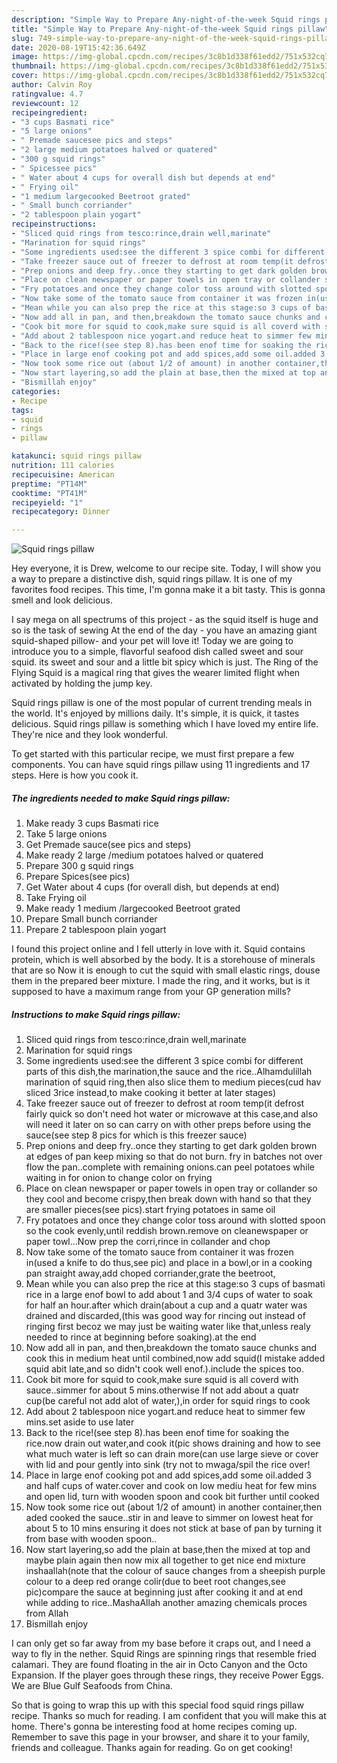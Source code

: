 ```yaml
---
description: "Simple Way to Prepare Any-night-of-the-week Squid rings pillaw"
title: "Simple Way to Prepare Any-night-of-the-week Squid rings pillaw"
slug: 749-simple-way-to-prepare-any-night-of-the-week-squid-rings-pillaw
date: 2020-08-19T15:42:36.649Z
image: https://img-global.cpcdn.com/recipes/3c8b1d338f61edd2/751x532cq70/squid-rings-pillaw-recipe-main-photo.jpg
thumbnail: https://img-global.cpcdn.com/recipes/3c8b1d338f61edd2/751x532cq70/squid-rings-pillaw-recipe-main-photo.jpg
cover: https://img-global.cpcdn.com/recipes/3c8b1d338f61edd2/751x532cq70/squid-rings-pillaw-recipe-main-photo.jpg
author: Calvin Roy
ratingvalue: 4.7
reviewcount: 12
recipeingredient:
- "3 cups Basmati rice"
- "5 large onions"
- " Premade saucesee pics and steps"
- "2 large medium potatoes halved or quatered"
- "300 g squid rings"
- " Spicessee pics"
- " Water about 4 cups for overall dish but depends at end"
- " Frying oil"
- "1 medium largecooked Beetroot grated"
- " Small bunch corriander"
- "2 tablespoon plain yogart"
recipeinstructions:
- "Sliced quid rings from tesco:rince,drain well,marinate"
- "Marination for squid rings"
- "Some ingredients used:see the different 3 spice combi for different parts of this dish,the marination,the sauce and the rice..Alhamdulillah marination of squid ring,then also slice them to medium pieces(cud hav sliced 3rice instead,to make cooking it better at later stages)"
- "Take freezer sauce out of freezer to defrost at room temp(it defrost fairly quick so don&#39;t need hot water or microwave at this case,and also will need it later on so can carry on with other preps before using the sauce(see step 8 pics for which is this freezer sauce)"
- "Prep onions and deep fry..once they starting to get dark golden brown at edges of pan keep mixing so that do not burn. fry in batches not over flow the pan..complete with remaining onions.can peel potatoes while waiting in for onion to change color on frying"
- "Place on clean newspaper or paper towels in open tray or collander so they cool and become crispy,then break down with hand so that they are smaller pieces(see pics).start frying potatoes in same oil"
- "Fry potatoes and once they change color toss around with slotted spoon so the cook evenly,until reddish brown.remove on cleanewspaper or paper towl...Now prep the corri,rince in collander and chop"
- "Now take some of the tomato sauce from container it was frozen in(used a knife to do thus,see pic) and place in a bowl,or in a cooking pan straight away,add choped corriander,grate the beetroot,"
- "Mean while you can also prep the rice at this stage:so 3 cups of basmati rice in a large enof bowl to add about 1 and 3/4 cups of water to soak for half an hour.after which drain(about a cup and a quatr water was drained and discarded,(this was good way for rincing out instead of ringing first becoz we may just be waiting water like that,unless realy needed to rince at beginning before soaking).at the end"
- "Now add all in pan, and then,breakdown the tomato sauce chunks and cook this in medium heat until combined,now add squid(I mistake added squid abit late,and so didn&#39;t cook well enof.).include the spices too."
- "Cook bit more for squid to cook,make sure squid is all coverd with sauce..simmer for about 5 mins.otherwise If not add about a quatr cup(be careful not add alot of water,),in order for squid rings to cook"
- "Add about 2 tablespoon nice yogart.and reduce heat to simmer few mins.set aside to use later"
- "Back to the rice!(see step 8).has been enof time for soaking the rice.now drain out water,and cook it(pic shows draining and how to see what much water is left so can drain more(can use large sieve or cover with lid and pour gently into sink (try not to mwaga/spil the rice over!"
- "Place in large enof cooking pot and add spices,add some oil.added 3 and half cups of water.cover and cook on low mediu heat for few mins and open lid, turn with wooden spoon and cook bit further until cooked"
- "Now took some rice out (about 1/2 of amount) in another container,then aded cooked the sauce..stir in and leave to simmer on lowest heat for about 5 to 10 mins ensuring it does not stick at base of pan by turning it from base with wooden spoon.."
- "Now start layering,so add the plain at base,then the mixed at top and maybe plain again then now mix all together to get nice end mixture inshaallah(note that the colour of sauce changes from a sheepish purple colour to a deep red orange colir(due to beet root changes,see pic)compare the sauce at beginning just after cooking it and at end while adding to rice..MashaAllah another amazing chemicals proces from Allah"
- "Bismillah enjoy"
categories:
- Recipe
tags:
- squid
- rings
- pillaw

katakunci: squid rings pillaw 
nutrition: 111 calories
recipecuisine: American
preptime: "PT14M"
cooktime: "PT41M"
recipeyield: "1"
recipecategory: Dinner

---
```



![Squid rings pillaw](https://img-global.cpcdn.com/recipes/3c8b1d338f61edd2/751x532cq70/squid-rings-pillaw-recipe-main-photo.jpg)

Hey everyone, it is Drew, welcome to our recipe site. Today, I will show you a way to prepare a distinctive dish, squid rings pillaw. It is one of my favorites food recipes. This time, I'm gonna make it a bit tasty. This is gonna smell and look delicious.

I say mega on all spectrums of this project - as the squid itself is huge and so is the task of sewing At the end of the day - you have an amazing giant squid-shaped pillow- and your pet will love it! Today we are going to introduce you to a simple, flavorful seafood dish called sweet and sour squid. its sweet and sour and a little bit spicy which is just. The Ring of the Flying Squid is a magical ring that gives the wearer limited flight when activated by holding the jump key.

Squid rings pillaw is one of the most popular of current trending meals in the world. It's enjoyed by millions daily. It's simple, it is quick, it tastes delicious. Squid rings pillaw is something which I have loved my entire life. They're nice and they look wonderful.


To get started with this particular recipe, we must first prepare a few components. You can have squid rings pillaw using 11 ingredients and 17 steps. Here is how you cook it.

<!--inarticleads1-->

##### The ingredients needed to make Squid rings pillaw:

1. Make ready 3 cups Basmati rice
1. Take 5 large onions
1. Get  Premade sauce(see pics and steps)
1. Make ready 2 large /medium potatoes halved or quatered
1. Prepare 300 g squid rings
1. Prepare  Spices(see pics)
1. Get  Water about 4 cups (for overall dish, but depends at end)
1. Take  Frying oil
1. Make ready 1 medium /largecooked Beetroot grated
1. Prepare  Small bunch corriander
1. Prepare 2 tablespoon plain yogart


I found this project online and I fell utterly in love with it. Squid contains protein, which is well absorbed by the body. It is a storehouse of minerals that are so Now it is enough to cut the squid with small elastic rings, douse them in the prepared beer mixture. I made the ring, and it works, but is it supposed to have a maximum range from your GP generation mills? 

<!--inarticleads2-->

##### Instructions to make Squid rings pillaw:

1. Sliced quid rings from tesco:rince,drain well,marinate
1. Marination for squid rings
1. Some ingredients used:see the different 3 spice combi for different parts of this dish,the marination,the sauce and the rice..Alhamdulillah marination of squid ring,then also slice them to medium pieces(cud hav sliced 3rice instead,to make cooking it better at later stages)
1. Take freezer sauce out of freezer to defrost at room temp(it defrost fairly quick so don&#39;t need hot water or microwave at this case,and also will need it later on so can carry on with other preps before using the sauce(see step 8 pics for which is this freezer sauce)
1. Prep onions and deep fry..once they starting to get dark golden brown at edges of pan keep mixing so that do not burn. fry in batches not over flow the pan..complete with remaining onions.can peel potatoes while waiting in for onion to change color on frying
1. Place on clean newspaper or paper towels in open tray or collander so they cool and become crispy,then break down with hand so that they are smaller pieces(see pics).start frying potatoes in same oil
1. Fry potatoes and once they change color toss around with slotted spoon so the cook evenly,until reddish brown.remove on cleanewspaper or paper towl...Now prep the corri,rince in collander and chop
1. Now take some of the tomato sauce from container it was frozen in(used a knife to do thus,see pic) and place in a bowl,or in a cooking pan straight away,add choped corriander,grate the beetroot,
1. Mean while you can also prep the rice at this stage:so 3 cups of basmati rice in a large enof bowl to add about 1 and 3/4 cups of water to soak for half an hour.after which drain(about a cup and a quatr water was drained and discarded,(this was good way for rincing out instead of ringing first becoz we may just be waiting water like that,unless realy needed to rince at beginning before soaking).at the end
1. Now add all in pan, and then,breakdown the tomato sauce chunks and cook this in medium heat until combined,now add squid(I mistake added squid abit late,and so didn&#39;t cook well enof.).include the spices too.
1. Cook bit more for squid to cook,make sure squid is all coverd with sauce..simmer for about 5 mins.otherwise If not add about a quatr cup(be careful not add alot of water,),in order for squid rings to cook
1. Add about 2 tablespoon nice yogart.and reduce heat to simmer few mins.set aside to use later
1. Back to the rice!(see step 8).has been enof time for soaking the rice.now drain out water,and cook it(pic shows draining and how to see what much water is left so can drain more(can use large sieve or cover with lid and pour gently into sink (try not to mwaga/spil the rice over!
1. Place in large enof cooking pot and add spices,add some oil.added 3 and half cups of water.cover and cook on low mediu heat for few mins and open lid, turn with wooden spoon and cook bit further until cooked
1. Now took some rice out (about 1/2 of amount) in another container,then aded cooked the sauce..stir in and leave to simmer on lowest heat for about 5 to 10 mins ensuring it does not stick at base of pan by turning it from base with wooden spoon..
1. Now start layering,so add the plain at base,then the mixed at top and maybe plain again then now mix all together to get nice end mixture inshaallah(note that the colour of sauce changes from a sheepish purple colour to a deep red orange colir(due to beet root changes,see pic)compare the sauce at beginning just after cooking it and at end while adding to rice..MashaAllah another amazing chemicals proces from Allah
1. Bismillah enjoy


I can only get so far away from my base before it craps out, and I need a way to fly in the nether. Squid Rings are spinning rings that resemble fried calamari. They are found floating in the air in Octo Canyon and the Octo Expansion. If the player goes through these rings, they receive Power Eggs. We are Blue Gulf Seafoods from China. 

So that is going to wrap this up with this special food squid rings pillaw recipe. Thanks so much for reading. I am confident that you will make this at home. There's gonna be interesting food at home recipes coming up. Remember to save this page in your browser, and share it to your family, friends and colleague. Thanks again for reading. Go on get cooking!
